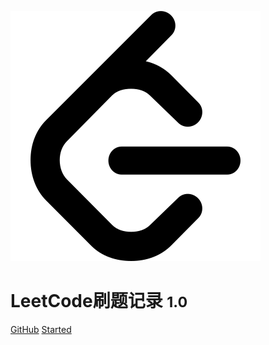 ![logo](./icon.svg)

# LeetCode刷题记录 <small>1.0</small>

<!-- > 一个神奇的文档网站生成器。

- 简单、轻便 (压缩后 ~21kB)
- 无需生成 html 文件
- 众多主题 -->

[GitHub](https://github.com/ZGGSONG/leetcode-doc)
[Started](#说明)